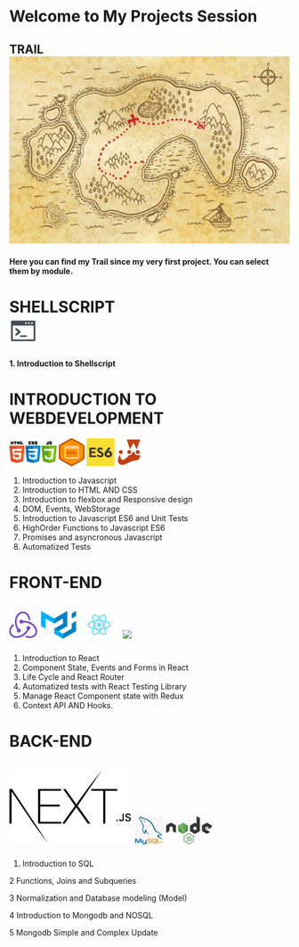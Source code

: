 
# Welcome to My Projects Session


## TRAIL <br>![](icons/treasureMap.jpg)<br>
 
<h4>Here you can find my Trail since my very first project.
You can select them by module.</h4>

# SHELLSCRIPT <br>![](/icons/shellscript.png)

 <b>1. Introduction to Shellscript</b>




# INTRODUCTION TO WEBDEVELOPMENT <br>

![](/icons/html-css-js.png) ![](/icons/dom.png) ![](/icons/es6-logo.png) ![](/icons/jest.png)


 1. Introduction to Javascript
 2. Introduction to HTML AND CSS 
 3. Introduction to flexbox and Responsive design
 4. DOM, Events, WebStorage
 5. Introduction to Javascript ES6 and Unit Tests
 6. HighOrder Functions to Javascript ES6
 7. Promises and asyncronous Javascript
 8. Automatized Tests

# FRONT-END <br> <br>![](/icons/redux.png) ![](/icons/materialuiicon.png) ![](/icons/react.png) ![](/icons/)

 1. Introduction to React
 2. Component State, Events and Forms in React
 3. Life Cycle and React Router
 4. Automatized tests with React Testing Library
 5. Manage React Component state with Redux   
 6. Context API AND Hooks.
 
# BACK-END <br> <br>![](/icons/nextjs-3.svg) ![](/icons/Mysql.png) ![](/icons/node.png)

1. Introduction to SQL
 
2	 Functions, Joins and Subqueries

3  Normalization and Database modeling (Model)

4  Introduction to Mongodb and NOSQL

5  Mongodb Simple and Complex Update



